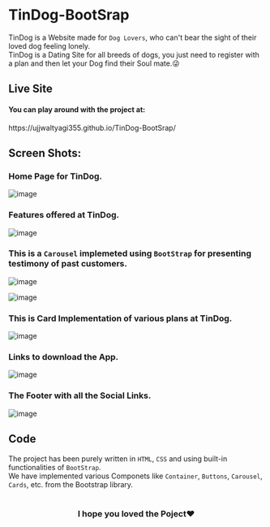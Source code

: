 # TinDog-BootSrap
TinDog is a Website made for `Dog Lovers`, who can't bear the sight of their loved dog feeling lonely.<br />
TinDog is a Dating Site for all breeds of dogs, you just need to register with a plan and then let your Dog find their Soul mate.😜<br />

## Live Site
<h4>You can play around with the project at:</h4>
https://ujjwaltyagi355.github.io/TinDog-BootSrap/

## Screen Shots:

### Home Page for TinDog.
![image](https://user-images.githubusercontent.com/61249902/109505321-7cbdf500-7ac2-11eb-9a03-395e6a2c828b.png)

### Features offered at TinDog.
![image](https://user-images.githubusercontent.com/61249902/109505541-b4c53800-7ac2-11eb-9d64-9a96bf80fd89.png)
 
### This is a `Carousel` implemeted using `BootStrap` for presenting testimony of past customers.

![image](https://user-images.githubusercontent.com/61249902/109505684-dde5c880-7ac2-11eb-8160-653a0f150994.png)

![image](https://user-images.githubusercontent.com/61249902/109505756-f229c580-7ac2-11eb-8223-24804147397e.png)

### This is Card Implementation of various plans at TinDog.

![image](https://user-images.githubusercontent.com/61249902/109506582-ce1ab400-7ac3-11eb-9659-8200e2673b8a.png)


### Links to download the App.

![image](https://user-images.githubusercontent.com/61249902/109506681-ec80af80-7ac3-11eb-9873-8c6513fca4da.png)


### The Footer with all the Social Links.

![image](https://user-images.githubusercontent.com/61249902/109507180-7597e680-7ac4-11eb-99d4-0e6fc05c12a1.png)



## Code
The project has been purely written in `HTML`, `CSS` and using built-in functionalities of `BootStrap`.<br />
We have implemented various Componets like `Container`, `Buttons`, `Carousel`, `Cards`, etc. from the Bootstrap library.
<br/>
<br />
<h3 align="center"> I hope you loved the Poject❤️</h3>
